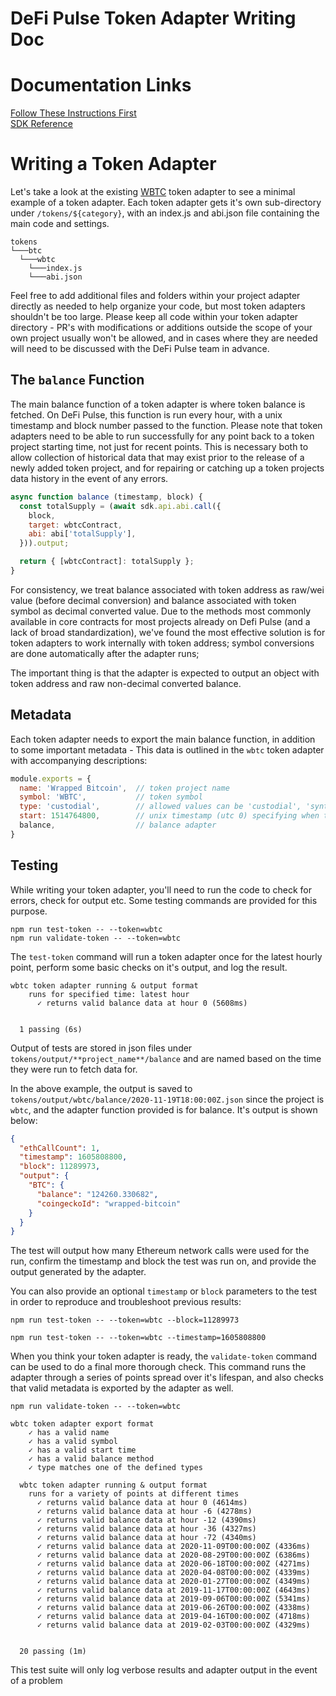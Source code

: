 # DeFi Pulse Token Adapter Writing Doc

# Documentation Links

[Follow These Instructions First](https://github.com/ConcourseOpen/DeFi-Pulse-Adapters/blob/master/README.md) <br/>
[SDK Reference](https://github.com/ConcourseOpen/DeFi-Pulse-Adapters/blob/master/docs/sdk.md)

# Writing a Token Adapter

Let's take a look at the existing [WBTC](https://github.com/ConcourseOpen/DeFi-Pulse-Adapters/blob/master/tokens/btc/wbtc) token adapter to see a minimal example of a token adapter. Each token adapter gets it's own sub-directory under `/tokens/${category}`, with an index.js and abi.json file containing the main code and settings.

```
tokens
└───btc
  └───wbtc
    └───index.js
    └───abi.json
```

Feel free to add additional files and folders within your project adapter directly as needed to help organize your code, but most token adapters shouldn't be too large. Please keep all code within your token adapter directory - PR's with modifications or additions outside the scope of your own project usually won't be allowed, and in cases where they are needed will need to be discussed with the DeFi Pulse team in advance.

## The ```balance``` Function

The main balance function of a token adapter is where token balance is fetched. On DeFi Pulse, this function is run every hour, with a unix timestamp and block number passed to the function. Please note that token adapters need to be able to run successfully for any point back to a token project starting time, not just for recent points. This is necessary both to allow collection of historical data that may exist prior to the release of a newly added token project, and for repairing or catching up a token projects data history in the event of any errors.

```js
async function balance (timestamp, block) {
  const totalSupply = (await sdk.api.abi.call({
    block,
    target: wbtcContract,
    abi: abi['totalSupply'],
  })).output;

  return { [wbtcContract]: totalSupply };
}
```

For consistency, we treat balance associated with token address as raw/wei value (before decimal conversion) and balance associated with token symbol as decimal converted value. Due to the methods most commonly available in core contracts for most projects already on Defi Pulse (and a lack of broad standardization), we've found the most effective solution is for token adapters to work internally with token address; symbol conversions are done automatically after the adapter runs;

The important thing is that the adapter is expected to output an object with token address and raw non-decimal converted balance.

## Metadata

Each token adapter needs to export the main balance function, in addition to some important metadata - This data is outlined in the `wbtc` token adapter with accompanying descriptions:

```js
module.exports = {
  name: 'Wrapped Bitcoin',  // token project name
  symbol: 'WBTC',           // token symbol
  type: 'custodial',        // allowed values can be 'custodial', 'synthetic', 'decentralized'
  start: 1514764800,        // unix timestamp (utc 0) specifying when the token project began, or where live data begins
  balance,                  // balance adapter
}
```

## Testing

While writing your token adapter, you'll need to run the code to check for errors, check for output etc. Some testing commands are provided for this purpose.

```
npm run test-token -- --token=wbtc
npm run validate-token -- --token=wbtc
```

The `test-token` command will run a token adapter once for the latest hourly point, perform some basic checks on it's output, and log the result.

```
wbtc token adapter running & output format
    runs for specified time: latest hour
      ✓ returns valid balance data at hour 0 (5608ms)


  1 passing (6s)
```

Output of tests are stored in json files under `tokens/output/**project_name**/balance` and are named based on the time they were run to fetch data for.

In the above example, the output is saved to `tokens/output/wbtc/balance/2020-11-19T18:00:00Z.json` since the project is `wbtc`, and the adapter function provided is for balance. It's output is shown below:

```json
{
  "ethCallCount": 1,
  "timestamp": 1605808800,
  "block": 11289973,
  "output": {
    "BTC": {
      "balance": "124260.330682",
      "coingeckoId": "wrapped-bitcoin"
    }
  }
}
```

The test will output how many Ethereum network calls were used for the run, confirm the timestamp and block the test was run on, and provide the output generated by the adapter.

You can also provide an optional ```timestamp``` or ```block``` parameters to the test in order to reproduce and troubleshoot previous results:

```
npm run test-token -- --token=wbtc --block=11289973
```

```
npm run test-token -- --token=wbtc --timestamp=1605808800
```

When you think your token adapter is ready, the `validate-token` command can be used to do a final more thorough check. This command runs the adapter through a series of points spread over it's lifespan, and also checks that valid metadata is exported by the adapter as well.

```
npm run validate-token -- --token=wbtc
```

```
wbtc token adapter export format
    ✓ has a valid name
    ✓ has a valid symbol
    ✓ has a valid start time
    ✓ has a valid balance method
    ✓ type matches one of the defined types

  wbtc token adapter running & output format
    runs for a variety of points at different times
      ✓ returns valid balance data at hour 0 (4614ms)
      ✓ returns valid balance data at hour -6 (4278ms)
      ✓ returns valid balance data at hour -12 (4390ms)
      ✓ returns valid balance data at hour -36 (4327ms)
      ✓ returns valid balance data at hour -72 (4340ms)
      ✓ returns valid balance data at 2020-11-09T00:00:00Z (4336ms)
      ✓ returns valid balance data at 2020-08-29T00:00:00Z (6386ms)
      ✓ returns valid balance data at 2020-06-18T00:00:00Z (4271ms)
      ✓ returns valid balance data at 2020-04-08T00:00:00Z (4339ms)
      ✓ returns valid balance data at 2020-01-27T00:00:00Z (4349ms)
      ✓ returns valid balance data at 2019-11-17T00:00:00Z (4643ms)
      ✓ returns valid balance data at 2019-09-06T00:00:00Z (5341ms)
      ✓ returns valid balance data at 2019-06-26T00:00:00Z (4338ms)
      ✓ returns valid balance data at 2019-04-16T00:00:00Z (4718ms)
      ✓ returns valid balance data at 2019-02-03T00:00:00Z (4329ms)


  20 passing (1m)
```

This test suite will only log verbose results and adapter output in the event of a problem
